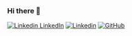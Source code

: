 ### Hi there 👋
[![Linkedin](https://i.stack.imgur.com/gVE0j.png) LinkedIn](https://www.linkedin.com/)
[![Linkedin](https://img.shields.io/badge/LinkedIn-0077B5?style=for-the-badge&logo=linkedin&logoColor=white)](www.linkedin.com/in/tal-kantor-01496b220)
[![GitHub](https://img.shields.io/badge/--181717?logo=github&logoColor=ffffff)](https://github.com/)
<!--
**TalKantor/TalKantor** is a ✨ _special_ ✨ repository because its `README.md` (this file) appears on your GitHub profile.

Here are some ideas to get you started:

- 🔭 I’m currently working on ...
- 🌱 I’m currently learning ...
- 👯 I’m looking to collaborate on ...
- 🤔 I’m looking for help with ...
- 💬 Ask me about ...
- 📫 How to reach me: ...
- 😄 Pronouns: ...
- ⚡ Fun fact: ...
-->
